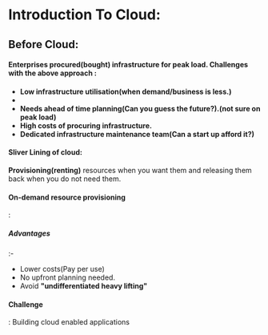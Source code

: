<h1>Introduction To Cloud:</h1>

<h2>Before Cloud:</h2>

  <h4> Enterprises procured(bought) infrastructure for peak load. 
  Challenges with the above approach :<h4>

  <ul>
  	<li>Low infrastructure utilisation(when demand/business is less.)<li>
  	<li>Needs ahead of time planning(Can you guess the future?).(not sure on peak load)</li>
  	<li>High costs of procuring infrastructure.</li>
  	<li>Dedicated infrastructure maintenance team(Can a start up afford it?)</li>
  </ul>
   

<h4>Sliver Lining of cloud:</h4>
  <b>Provisioning(renting)</b> resources when you want them and releasing them back when you do not need them.

 <h4>On-demand resource provisioning</h4>:
 <h5>Advantages</h5>:-
 <ul>
   <li>Lower costs(Pay per use)</li>
  <li>No upfront planning needed.</li>
   <li>Avoid <b>"undifferentiated heavy lifting"</b></li>
  </ul>

<h4>Challenge</h4> :
Building cloud enabled applications
